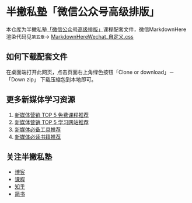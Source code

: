 # 半撇私塾「微信公众号高级排版」

本仓库为半撇私塾[「微信公众号高级排版」](http://learn.bpteach.com/course/24)课程配套文件，微信MarkdownHere渲染代码见`第五章`-> [MarkdownHereWechat_自定义.css](https://github.com/BPteach/Wechat-Advance-Layout-Exercise-Files/blob/master/%E7%AC%AC5%E7%AB%A0/0504-MarkdownHereWechat-%E8%87%AA%E5%AE%9A%E4%B9%89.css)

## 如何下载配套文件

在桌面端打开此网页，点击页面右上角绿色按钮「Clone or download」－「Down zip」 下载压缩包到本地即可。

## 更多新媒体学习资源

1. [新媒体营销 TOP 5 免费课程推荐](https://www.douban.com/doulist/46035403/)
2. [新媒体营销 TOP 5 学习网站推荐](https://www.zhihu.com/question/28492192/answer/172965112)
3. [新媒体必备工具推荐](https://github.com/BPteach/New-Media-Toolbox)
4. [新媒体必读书籍推荐](https://www.douban.com/doulist/46002014/)

## 关注半撇私塾

- [博客](http://www.bpteach.com/blog)
- [课程](http://learn.bpteach.com/)
- [知乎](https://www.zhihu.com/org/ban-pie-si-shu-81)
- [简书](http://www.jianshu.com/u/8900aa13032c)
